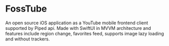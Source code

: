 # FossTube

An open source iOS application as a YouTube mobile frontend client supported by Piped api. Made with SwiftUI in MVVM architecture and features include region change, favorites feed, supports image lazy loading and without trackers.
